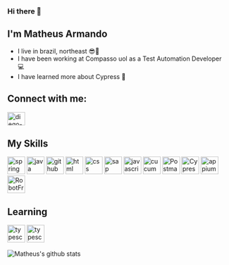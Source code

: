 ### Hi there 👋
## I'm Matheus Armando
- I live in brazil, northeast :sunglasses::sunrise:
- I have been working at Compasso uol as a Test Automation Developer :computer:
- I have learned more about Cypress :sparkling_heart:

## Connect with me:
<a href="https://www.linkedin.com/in/matheus-armando-h-silva/" target="_blank">
<img align="center" alt="diego-linkedin" height="30" width="40" src="https://cdn.jsdelivr.net/gh/devicons/devicon/icons/linkedin/linkedin-original.svg" style="max-width:100%;">
</a>


## My Skills
<img src="https://cdn.jsdelivr.net/gh/devicons/devicon/icons/spring/spring-original.svg" alt="spring" width="40" height="40" style="max-width:100%;"></img>
<img src="https://cdn.jsdelivr.net/gh/devicons/devicon/icons/java/java-original.svg" alt="java" width="40" height="40" style="max-width:100%;"></img>
<img src="https://cdn.icon-icons.com/icons2/936/PNG/512/github-logo_icon-icons.com_73546.png" alt="github" width="40" height="40" style="max-width:100%;"></img>
<img src="https://cdn.jsdelivr.net/gh/devicons/devicon/icons/html5/html5-plain-wordmark.svg" alt="html" width="40" height="40" style="max-width:100%;"></img>
<img src="https://cdn.jsdelivr.net/gh/devicons/devicon/icons/css3/css3-plain-wordmark.svg" alt="css" width="40" height="40" style="max-width:100%;"></img>
<img src="https://cdn.icon-icons.com/icons2/2699/PNG/512/sap_logo_icon_170763.png" alt="sap" width="40" height="40" style="max-width:100%;"></img>
<img src="https://cdn.icon-icons.com/icons2/2108/PNG/512/javascript_icon_130900.png" alt="javascript" width="40" height="40" style="max-width:100%;"></img>
<img src="https://cdn.icon-icons.com/icons2/2107/PNG/512/file_type_cucumber_icon_130657.png" alt="cucumber" width="40" height="40" style="max-width:100%;"></img>
<img src="https://cdn.icon-icons.com/icons2/3053/PNG/512/postman_macos_bigsur_icon_189815.png" alt="Postman" width="40" height="40" style="max-width:100%;"></img>
<img src="https://cdn.icon-icons.com/icons2/2107/PNG/512/file_type_cypress_icon_130654.png" alt="Cypress" width="40" height="40" style="max-width:100%;"></img>
<img src="https://miro.medium.com/max/1400/1*XP-oUbM-zMZ-t5cwBbGhLg.png" alt="appium" width="40" height="40" style="max-width:100%;"></img>
<img src="https://upload.wikimedia.org/wikipedia/commons/e/e4/Robot-framework-logo.png" alt="RobotFramework" width="40" height="40" style="max-width:100%;"></img>



## Learning
<img src="https://cdn.icon-icons.com/icons2/2107/PNG/512/file_type_typescript_official_icon_130107.png" alt="typescript" width="40" height="40" style="max-width:100%;"></img>
<img src="https://cdn.icon-icons.com/icons2/2107/PNG/512/file_type_node_icon_130301.png" alt="typescript" width="40" height="40" style="max-width:100%;"></img>



![Matheus's github stats](https://github-readme-stats.vercel.app/api?username=matheusarmandoo&show_icons=true&count_private=true&theme=dark)



<!--
**matheusarmandoo/matheusarmandoo** is a ✨ _special_ ✨ repository because its `README.md` (this file) appears on your GitHub profile.

Here are some ideas to get you started:

- 🔭 I’m currently working on ...
- 🌱 I’m currently learning ...
- 👯 I’m looking to collaborate on ...
- 🤔 I’m looking for help with ...
- 💬 Ask me about ...
- 📫 How to reach me: ...
- 😄 Pronouns: ...
- ⚡ Fun fact: ...
-->
